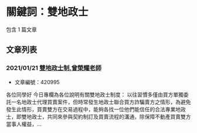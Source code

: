 # 關鍵詞：雙地政士

包含 1 篇文章

## 文章列表

### 2021/01/21 [雙地政士制,曾榮耀老師](../../articles/420995_%E9%9B%99%E5%9C%B0%E6%94%BF%E5%A3%AB%E5%88%B6%2C%E6%9B%BE%E6%A6%AE%E8%80%80%E8%80%81%E5%B8%AB.md)
- 文章編號：420995

各位同學好 今日專欄為各位說明有關雙地政士制度： 以往習慣多僅由買方單獨委託一名地政士代理買賣案件，但時常發生地政士聯合買方詐騙賣方之情形，為避免發生此情形，買賣雙方在交易過程中，能夠各找一位他們能信任的合法專業地政士，即雙地政士，共同來參與契約制訂及買賣流程的溝通，除保障不動產買賣雙方當事人權益，...
